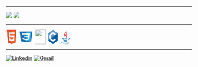 <hr>

<div>
<img height="180em" src="https://github-readme-stats.vercel.app/api?username=gean12390&show_icons=true&layout=compact&theme=transparent&bg_color=0d1117&border_color=00a8ff&rank_icon=github">
<img height="180em" src="https://github-readme-stats.vercel.app/api/top-langs/?username=gean12390&layout=compact&theme=transparent&bg_color=0d1117&border_color=00a8ff">
</div>

<hr>

<div >
  <img align="center" height="40" width="30" src="https://raw.githubusercontent.com/devicons/devicon/ca28c779441053191ff11710fe24a9e6c23690d6/icons/html5/html5-original.svg"/>
  <img align="center" height="30" width="40" src="https://raw.githubusercontent.com/devicons/devicon/master/icons/css3/css3-original.svg">
  <img align="center" height="40" width="30" src="https://cdn.jsdelivr.net/gh/devicons/devicon@latest/icons/javascript/javascript-original.svg"/>
  <img align="center" height="40" width="30" src="https://raw.githubusercontent.com/devicons/devicon/ca28c779441053191ff11710fe24a9e6c23690d6/icons/c/c-original.svg"/>
  <img align="center" height="40" width="30" src="https://raw.githubusercontent.com/devicons/devicon/ca28c779441053191ff11710fe24a9e6c23690d6/icons/java/java-original.svg"/>
  
</div>

<hr>

  [![Linkedin](https://img.shields.io/badge/LinkedIn-0077B5?style=for-the-badge&logo=linkedin&logoColor=white)](https://www.linkedin.com/in/g-pascuotte)
  [![Gmail](https://img.shields.io/badge/Gmail-D14836?style=for-the-badge&logo=gmail&logoColor=white)](https://mail.google.com/mail/u/0/?fs=1&tf=cm&source=mailto&to=giovannipascuotte21@gmail.com)


